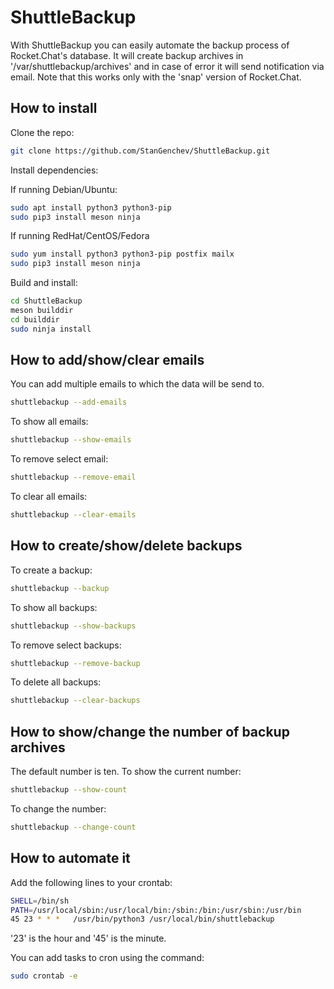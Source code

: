 # ShuttleBackup
With ShuttleBackup you can easily automate the backup process of Rocket.Chat's database.
It will create backup archives in '/var/shuttlebackup/archives' and in case of error it will send notification via email.
Note that this works only with the 'snap' version of Rocket.Chat.

## How to install
Clone the repo:
```bash
git clone https://github.com/StanGenchev/ShuttleBackup.git
```

Install dependencies:

If running Debian/Ubuntu:
```bash
sudo apt install python3 python3-pip
sudo pip3 install meson ninja
```

If running RedHat/CentOS/Fedora
```bash
sudo yum install python3 python3-pip postfix mailx
sudo pip3 install meson ninja
```

Build and install:

```bash
cd ShuttleBackup
meson builddir
cd builddir
sudo ninja install
```

## How to add/show/clear emails

You can add multiple emails to which the data will be send to.

```bash
shuttlebackup --add-emails
```

To show all emails:

```bash
shuttlebackup --show-emails
```

To remove select email:

```bash
shuttlebackup --remove-email
```

To clear all emails:

```bash
shuttlebackup --clear-emails
```

## How to create/show/delete backups

To create a backup:

```bash
shuttlebackup --backup
```

To show all backups:

```bash
shuttlebackup --show-backups
```

To remove select backups:

```bash
shuttlebackup --remove-backup
```

To delete all backups:

```bash
shuttlebackup --clear-backups
```

## How to show/change the number of backup archives

The default number is ten.
To show the current number:

```bash
shuttlebackup --show-count
```

To change the number:

```bash
shuttlebackup --change-count
```

## How to automate it

Add the following lines to your crontab:
```bash
SHELL=/bin/sh
PATH=/usr/local/sbin:/usr/local/bin:/sbin:/bin:/usr/sbin:/usr/bin
45 23 * * *   /usr/bin/python3 /usr/local/bin/shuttlebackup
```

'23' is the hour and '45' is the minute.

You can add tasks to cron using the command:
```bash
sudo crontab -e
```